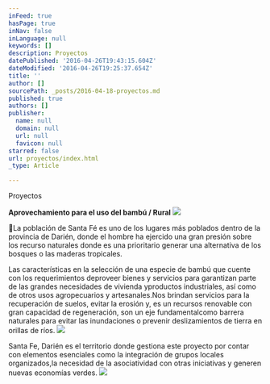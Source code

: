 ```yaml
---
inFeed: true
hasPage: true
inNav: false
inLanguage: null
keywords: []
description: Proyectos
datePublished: '2016-04-26T19:43:15.604Z'
dateModified: '2016-04-26T19:25:37.654Z'
title: ''
author: []
sourcePath: _posts/2016-04-18-proyectos.md
published: true
authors: []
publisher:
  name: null
  domain: null
  url: null
  favicon: null
starred: false
url: proyectos/index.html
_type: Article

---
```

Proyectos

**Aprovechamiento para el uso del bambú / Rural**
![](https://the-grid-user-content.s3-us-west-2.amazonaws.com/356b2a8d-3c65-42f6-a54c-6bc6eac79673.jpg)

La población de Santa Fé es uno de los lugares más poblados dentro de la provincia de Darién, donde el hombre ha ejercido una gran presión sobre los recurso naturales donde es una prioritario generar una alternativa de los bosques o las maderas tropicales.

Las características en la selección de una especie de bambú que cuente con los requerimientos deproveer bienes y servicios para garantizan parte de las grandes necesidades de vivienda yproductos industriales, así como de otros usos agropecuarios y artesanales.Nos brindan servicios para la recuperación de suelos, evitar la erosión y, es un recursos renovable con gran capacidad de regeneración, son un eje fundamentalcomo barrera naturales para evitar las inundaciones o prevenir deslizamientos de tierra en orillas de ríos.
![](https://the-grid-user-content.s3-us-west-2.amazonaws.com/bd36db0d-ad47-45f3-9e9a-d1506a52081b.jpg)

Santa Fe, Darién es el territorio donde gestiona este proyecto por contar con elementos esenciales como la integración de grupos locales organizados,la necesidad de la asociatividad con otras iniciativas y generen nuevas economías verdes.
![](https://the-grid-user-content.s3-us-west-2.amazonaws.com/65dbf773-9795-4b17-97ec-779a50edde5c.jpg)